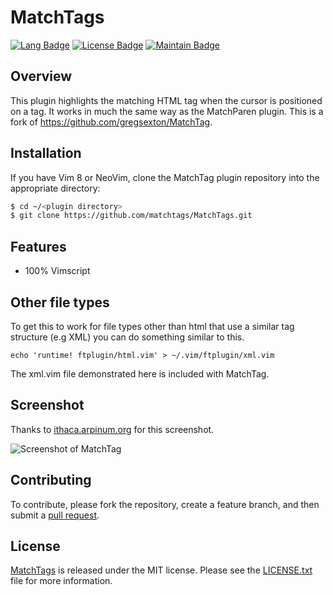 # MatchTags

[![Lang Badge][lang]][MatchTags]
[![License Badge][license badge]][LICENSE.txt]
[![Maintain Badge][maintain badge]][MatchTags]

## Overview

This plugin highlights the matching HTML tag when the cursor is
positioned on a tag. It works in much the same way as the MatchParen
plugin. This is a fork of <https://github.com/gregsexton/MatchTag>.

## Installation

If you have Vim 8 or NeoVim, clone the MatchTag plugin repository into
the appropriate directory:

```bash
$ cd ~/<plugin directory>
$ git clone https://github.com/matchtags/MatchTags.git
```

## Features

- 100% Vimscript

## Other file types

To get this to work for file types other than html that use a similar
tag structure (e.g XML) you can do something similar to this.

    echo 'runtime! ftplugin/html.vim' > ~/.vim/ftplugin/xml.vim

The xml.vim file demonstrated here is included with MatchTag.

## Screenshot

Thanks to [ithaca.arpinum.org](http://ithaca.arpinum.org/) for this screenshot.

![Screenshot of MatchTag](http://www.gregsexton.org/images/matchtag/matchtag.jpg)


## Contributing

To contribute, please fork the repository, create a feature branch, and then
submit a [pull request][].


## License

[MatchTags][] is released under the MIT license. Please see the
[LICENSE.txt][] file for more information.

[lang]: https://img.shields.io/github/languages/top/matchtags/matchtags.svg
[license badge]: https://img.shields.io/badge/license-MIT-blue.svg
[LICENSE.txt]: https://github.com/matchtags/MatchTags/blob/master/LICENSE.txt
[Maintain badge]: https://img.shields.io/maintenance/yes/2019.svg
[MatchTags]: https://github.com/matchtags/MatchTags
[pull request]: https://help.github.com/articles/using-pull-requests
